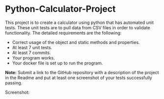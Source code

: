 # Python-Calculator-Project

This project is to create a calculator using python that has automated unit tests.  These unit tests are to pull data from CSV files in order to validate functionality.  The detailed requirements are the following:
 
* Correct usage of the object and static methods and properties.
* At least 7 unit tests.
* At least 7 commits.
* Your program works.
* Your docker file is set up to run the program.

**Note:** Submit a link to the GitHub repository with a description of the project in the Readme and put at least one screenshot of your tests successfully passing.

Screenshot: